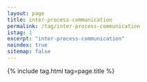 ```yaml
---
layout: page
title: inter-process-communication
permalink: /tag/inter-process-communication
istag: 1
excerpt: "inter-process-communication"
noindex: true
sitemap: false
---
```


{% include tag.html tag=page.title %}
